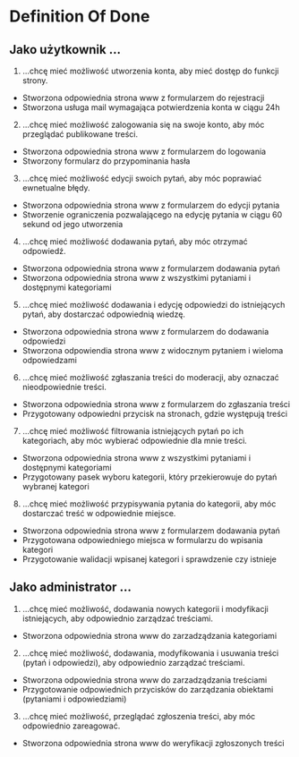 # Definition Of Done

## Jako użytkownik ...
1. ...chcę mieć możliwość utworzenia konta, aby mieć dostęp do funkcji strony.
* Stworzona odpowiednia strona www z formularzem do rejestracji
* Stworzona usługa mail wymagająca potwierdzenia konta w ciągu 24h
2. ...chcę mieć możliwość zalogowania się na swoje konto, aby móc przeglądać publikowane treści.
* Stworzona odpowiednia strona www z formularzem do logowania
* Stworzony formularz do przypominania hasła
3. ...chcę mieć możliwość edycji swoich pytań, aby móc poprawiać ewnetualne błędy.
* Stworzona odpowiednia strona www z formularzem do edycji pytania
* Stworzenie ograniczenia pozwalającego na edycję pytania w ciągu 60 sekund od jego utworzenia
4. ...chcę mieć możliwość dodawania pytań, aby móc otrzymać odpowiedź.
* Stworzona odpowiednia strona www z formularzem dodawania pytań
* Stworzona odpowiednia strona www z wszystkimi pytaniami i dostępnymi kategoriami
5. ...chcę mieć możliwość dodawania i edycję odpowiedzi do istniejących pytań, aby dostarczać odpowiednią wiedzę.
* Stworzona odpowiednia strona www z formularzem do dodawania odpowiedzi
* Stworzona odpowiendia strona www z widocznym pytaniem i wieloma odpowiedzami
6. ...chcę mieć możliwość zgłaszania treści do moderacji, aby oznaczać nieodpowiednie treści.

* Stworzona odpowiednia strona www z formularzem do zgłaszania treści
* Przygotowany odpowiedni przycisk na stronach, gdzie występują treści
7. ...chcę mieć możliwość filtrowania istniejących pytań po ich kategoriach, aby móc wybierać odpowiednie dla mnie treści.

* Stworzona odpowiednia strona www z wszystkimi pytaniami i dostępnymi kategoriami
* Przygotowany pasek wyboru kategorii, który przekierowuje do pytań wybranej kategori

8. ...chcę mieć możliwość przypisywania pytania do kategorii, aby móc dostarczać treść w odpowiednie miejsce.

* Stworzona odpowiednia strona www z formularzem dodawania pytań
* Przygotowana odpowiedniego miejsca w formularzu do wpisania kategori
* Przygotowanie walidacji wpisanej kategori i sprawdzenie czy istnieje

## Jako administrator ...
1. ...chcę mieć możliwość, dodawania nowych kategorii i modyfikacji istniejących, aby odpowiednio zarządzać treściami.
* Stworzona odpowiednia strona www do zarzadządzania kategoriami
2. ...chcę mieć możliwość, dodawania, modyfikowania i usuwania treści (pytań i odpowiedzi), aby odpowiednio zarządzać treściami.
* Stworzona odpowiednia strona www do zarzadządzania treściami
* Przygotowanie odpowiednich przycisków do zarządzania obiektami (pytaniami i odpowiedziami)
3. ...chcę mieć możliwość, przeglądać zgłoszenia treści, aby móc odpowiednio zareagować.
* Stworzona odpowiednia strona www do weryfikacji zgłoszonych treści
